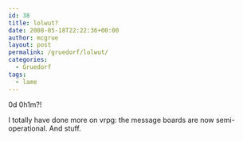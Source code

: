 ```yaml
---
id: 38
title: lolwut?
date: 2008-05-18T22:22:36+00:00
author: mcgrue
layout: post
permalink: /gruedorf/lolwut/
categories:
  - Gruedorf
tags:
  - lame
---
```

0d 0h1m?!

I totally have done more on vrpg: the message boards are now semi-operational. And stuff.